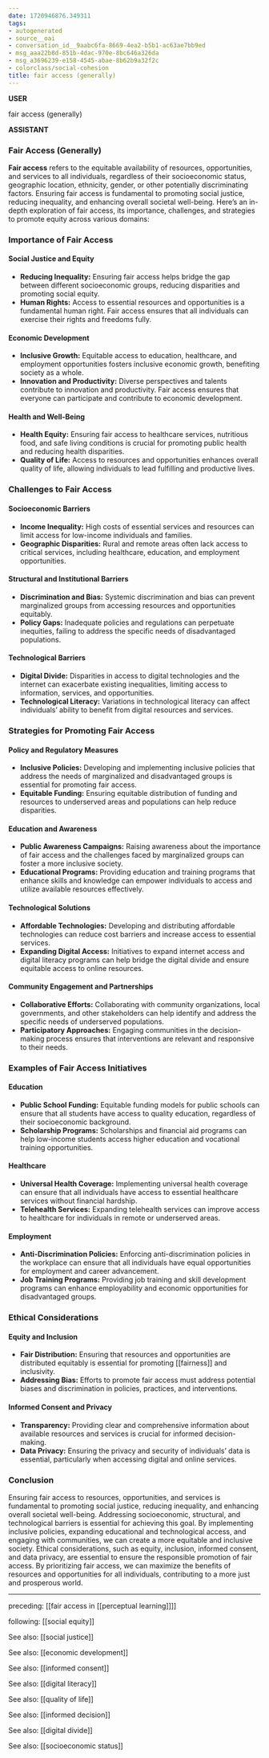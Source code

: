 ```yaml
---
date: 1720946876.349311
tags:
- autogenerated
- source__oai
- conversation_id__9aabc6fa-8669-4ea2-b5b1-ac63ae7bb9ed
- msg_aaa22b8d-851b-4dac-970e-8bc646a326da
- msg_a3696239-e158-4545-abae-8b62b9a32f2c
- colorclass/social-cohesion
title: fair access (generally)
---
```


**USER**

fair access (generally)


**ASSISTANT**

### Fair Access (Generally)

**Fair access** refers to the equitable availability of resources, opportunities, and services to all individuals, regardless of their socioeconomic status, geographic location, ethnicity, gender, or other potentially discriminating factors. Ensuring fair access is fundamental to promoting social justice, reducing inequality, and enhancing overall societal well-being. Here’s an in-depth exploration of fair access, its importance, challenges, and strategies to promote equity across various domains:

### Importance of Fair Access

#### Social Justice and Equity
- **Reducing Inequality:** Ensuring fair access helps bridge the gap between different socioeconomic groups, reducing disparities and promoting social equity.
- **Human Rights:** Access to essential resources and opportunities is a fundamental human right. Fair access ensures that all individuals can exercise their rights and freedoms fully.

#### Economic Development
- **Inclusive Growth:** Equitable access to education, healthcare, and employment opportunities fosters inclusive economic growth, benefiting society as a whole.
- **Innovation and Productivity:** Diverse perspectives and talents contribute to innovation and productivity. Fair access ensures that everyone can participate and contribute to economic development.

#### Health and Well-Being
- **Health Equity:** Ensuring fair access to healthcare services, nutritious food, and safe living conditions is crucial for promoting public health and reducing health disparities.
- **Quality of Life:** Access to resources and opportunities enhances overall quality of life, allowing individuals to lead fulfilling and productive lives.

### Challenges to Fair Access

#### Socioeconomic Barriers
- **Income Inequality:** High costs of essential services and resources can limit access for low-income individuals and families.
- **Geographic Disparities:** Rural and remote areas often lack access to critical services, including healthcare, education, and employment opportunities.

#### Structural and Institutional Barriers
- **Discrimination and Bias:** Systemic discrimination and bias can prevent marginalized groups from accessing resources and opportunities equitably.
- **Policy Gaps:** Inadequate policies and regulations can perpetuate inequities, failing to address the specific needs of disadvantaged populations.

#### Technological Barriers
- **Digital Divide:** Disparities in access to digital technologies and the internet can exacerbate existing inequalities, limiting access to information, services, and opportunities.
- **Technological Literacy:** Variations in technological literacy can affect individuals’ ability to benefit from digital resources and services.

### Strategies for Promoting Fair Access

#### Policy and Regulatory Measures
- **Inclusive Policies:** Developing and implementing inclusive policies that address the needs of marginalized and disadvantaged groups is essential for promoting fair access.
- **Equitable Funding:** Ensuring equitable distribution of funding and resources to underserved areas and populations can help reduce disparities.

#### Education and Awareness
- **Public Awareness Campaigns:** Raising awareness about the importance of fair access and the challenges faced by marginalized groups can foster a more inclusive society.
- **Educational Programs:** Providing education and training programs that enhance skills and knowledge can empower individuals to access and utilize available resources effectively.

#### Technological Solutions
- **Affordable Technologies:** Developing and distributing affordable technologies can reduce cost barriers and increase access to essential services.
- **Expanding Digital Access:** Initiatives to expand internet access and digital literacy programs can help bridge the digital divide and ensure equitable access to online resources.

#### Community Engagement and Partnerships
- **Collaborative Efforts:** Collaborating with community organizations, local governments, and other stakeholders can help identify and address the specific needs of underserved populations.
- **Participatory Approaches:** Engaging communities in the decision-making process ensures that interventions are relevant and responsive to their needs.

### Examples of Fair Access Initiatives

#### Education
- **Public School Funding:** Equitable funding models for public schools can ensure that all students have access to quality education, regardless of their socioeconomic background.
- **Scholarship Programs:** Scholarships and financial aid programs can help low-income students access higher education and vocational training opportunities.

#### Healthcare
- **Universal Health Coverage:** Implementing universal health coverage can ensure that all individuals have access to essential healthcare services without financial hardship.
- **Telehealth Services:** Expanding telehealth services can improve access to healthcare for individuals in remote or underserved areas.

#### Employment
- **Anti-Discrimination Policies:** Enforcing anti-discrimination policies in the workplace can ensure that all individuals have equal opportunities for employment and career advancement.
- **Job Training Programs:** Providing job training and skill development programs can enhance employability and economic opportunities for disadvantaged groups.

### Ethical Considerations

#### Equity and Inclusion
- **Fair Distribution:** Ensuring that resources and opportunities are distributed equitably is essential for promoting [[fairness]] and inclusivity.
- **Addressing Bias:** Efforts to promote fair access must address potential biases and discrimination in policies, practices, and interventions.

#### Informed Consent and Privacy
- **Transparency:** Providing clear and comprehensive information about available resources and services is crucial for informed decision-making.
- **Data Privacy:** Ensuring the privacy and security of individuals’ data is essential, particularly when accessing digital and online services.

### Conclusion

Ensuring fair access to resources, opportunities, and services is fundamental to promoting social justice, reducing inequality, and enhancing overall societal well-being. Addressing socioeconomic, structural, and technological barriers is essential for achieving this goal. By implementing inclusive policies, expanding educational and technological access, and engaging with communities, we can create a more equitable and inclusive society. Ethical considerations, such as equity, inclusion, informed consent, and data privacy, are essential to ensure the responsible promotion of fair access. By prioritizing fair access, we can maximize the benefits of resources and opportunities for all individuals, contributing to a more just and prosperous world.


---

preceding: [[fair access in [[perceptual learning]]]]  


following: [[social equity]]

See also: [[social justice]]


See also: [[economic development]]


See also: [[informed consent]]


See also: [[digital literacy]]


See also: [[quality of life]]


See also: [[informed decision]]


See also: [[digital divide]]


See also: [[socioeconomic status]]